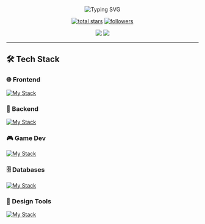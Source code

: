 <p align="center">
  <img src="https://readme-typing-svg.demolab.com?font=Fira+Code&size=35&pause=1000&color=22D3EE&center=true&vCenter=true&width=600&lines=Full-Stack+Developer;Open-Source+Enthusiast;Clean+Code+Advocate" alt="Typing SVG" />
</p>

<p align="center">
  <a href="https://github.com/KunkelDev?tab=repositories&sort=stargazers">
    <img alt="total stars" title="Total stars on GitHub" src="https://custom-icon-badges.demolab.com/github/stars/KunkelDev?color=55960c&style=for-the-badge&labelColor=488207&logo=star"/></a>
  <a href="https://github.com/KunkelDev?tab=followers">
    <img alt="followers" title="Follow me on Github" src="https://custom-icon-badges.demolab.com/github/followers/KunkelDev?color=236ad3&labelColor=1155ba&style=for-the-badge&logo=person-add&label=Follow&logoColor=white"/></a>
</p>

<p align="center">
  <a href="https://linkedin.com/in/KunkelDev" target="_blank">
    <img src="https://img.shields.io/badge/LinkedIn-0077B5?style=for-the-badge&logo=linkedin&logoColor=white"/></a>
  <a href="https://www.youtube.com/c/KunkelDev" target="_blank">
    <img src="https://img.shields.io/badge/YouTube-FF0000?style=for-the-badge&logo=youtube&logoColor=white"/></a>
</p>

---

## 🛠️ Tech Stack

### 🌐 Frontend
[![My Stack](https://skillicons.dev/icons?i=react,vue,tailwind,html&theme=dark&animated=true&perline=4)]()

### 🧠 Backend
[![My Stack](https://skillicons.dev/icons?i=spring,python,java&theme=dark&animated=true&perline=3)]()

### 🎮 Game Dev
[![My Stack](https://skillicons.dev/icons?i=unity,unreal&theme=dark&animated=true&perline=2)]()

### 🗄️ Databases
[![My Stack](https://skillicons.dev/icons?i=postgres&theme=dark&animated=true)]()

### 🎨 Design Tools
[![My Stack](https://skillicons.dev/icons?i=figma,ps,ai&theme=dark&animated=true&perline=3)]()
